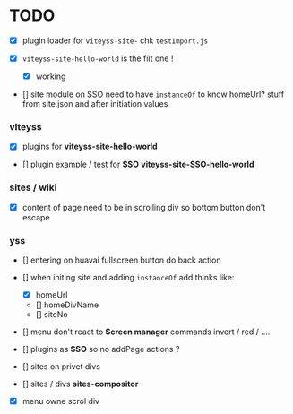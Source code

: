 # TODO

- [x] plugin loader for `viteyss-site-` 
    chk `testImport.js`

- [x] `viteyss-site-hello-world` is the filt one !
  
  - [x] working 

- [] site module on SSO need to have `instanceOf` to know homeUrl? stuff from site.json and after initiation values

### viteyss

- [x] plugins for **viteyss-site-hello-world**

- [] plugin example / test for **SSO** **viteyss-site-SSO-hello-world**

### sites / wiki

- [x] content of page need to be in scrolling div so bottom button don't escape

### yss

- [] entering on huavai fullscreen button do back action

- [] when initing site and adding `instanceOf` add thinks like:
  
  - [x] homeUrl
  
  - [] homeDivName
  - [] siteNo

- [] menu don't react to **Screen manager** commands invert / red / ....

- [] plugins as **SSO** so no addPage actions ?

- [] sites on privet divs

- [] sites / divs **sites-compositor**

- [x] menu owne scrol div 